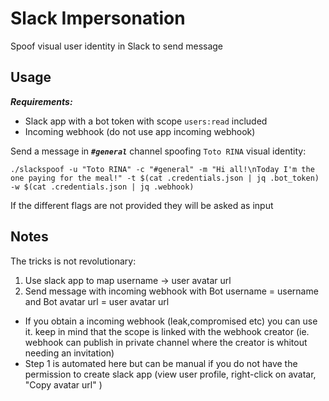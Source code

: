 # Slack Impersonation

Spoof visual user identity in Slack to send message

## Usage

***Requirements:***
* Slack app with a bot token with scope `users:read` included
* Incoming webhook (do not use app incoming webhook)

Send a message in ***`#general`*** channel spoofing `Toto RINA` visual identity:
```shell
./slackspoof -u "Toto RINA" -c "#general" -m "Hi all!\nToday I'm the one paying for the meal!" -t $(cat .credentials.json | jq .bot_token) -w $(cat .credentials.json | jq .webhook)
```
If the different flags are not provided they will be asked as input

## Notes

The tricks is not revolutionary:
1. Use slack app to map username -> user avatar url
2. Send message with incoming webhook with Bot username = username and Bot avatar url = user avatar url

* If you obtain a incoming webhook (leak,compromised etc) you can use it. keep in mind that the scope is linked with the webhook creator (ie. webhook can publish in private channel where the creator is whitout needing an invitation)
* Step 1 is automated here but can be manual if you do not have the permission to create slack app (view user profile, right-click on avatar, "Copy avatar url" )
